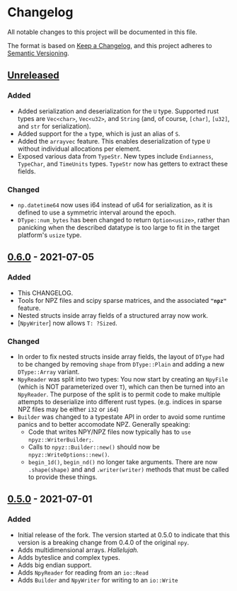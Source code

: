 # Changelog
All notable changes to this project will be documented in this file.

The format is based on [Keep a Changelog](https://keepachangelog.com/en/1.0.0/),
and this project adheres to [Semantic Versioning](https://semver.org/spec/v2.0.0.html).

## [Unreleased]
### Added
- Added serialization and deserialization for the `U` type.
  Supported rust types are `Vec<char>`, `Vec<u32>`, and `String`
  (and, of course, `[char]`, `[u32]`, and `str` for serialization).
- Added support for the `a` type, which is just an alias of `S`.
- Added the `arrayvec` feature.  This enables deserialization of
  type `U` without individual allocations per element.
- Exposed various data from `TypeStr`.  New types include `Endianness`, `TypeChar`,
  and `TimeUnits` types. `TypeStr` now has getters to extract these fields.

### Changed
- `np.datetime64` now uses i64 instead of u64 for serialization, as it is
  defined to use a symmetric interval around the epoch.
- `DType::num_bytes` has been changed to return `Option<usize>`, rather than panicking when
  the described datatype is too large to fit in the target platform's `usize` type.

## [0.6.0] - 2021-07-05
### Added
- This CHANGELOG.
- Tools for NPZ files and scipy sparse matrices, and the associated **`"npz"`** feature.
- Nested structs inside array fields of a structured array now work.
- [`NpyWriter`] now allows `T: ?Sized`.

### Changed
- In order to fix nested structs inside array fields, the layout of `DType` had to be changed
  by removing `shape` from `DType::Plain` and adding a new `DType::Array` variant.
- `NpyReader` was split into two types:  You now start by creating an `NpyFile` (which is NOT
  parameterized over `T`), which can then be turned into an `NpyReader`.  The purpose of the
  split is to permit code to make multiple attempts to deserialize into different rust types.
  (e.g. indices in sparse NPZ files may be either `i32` or `i64`)
- `Builder` was changed to a typestate API in order to avoid some runtime panics and to better accomodate NPZ.
  Generally speaking:
  - Code that writes NPY/NPZ files now typically has to `use npyz::WriterBuilder;`.
  - Calls to `npyz::Builder::new()` should now be `npyz::WriteOptions::new()`.
  - `begin_1d()`, `begin_nd()` no longer take arguments.  There are now `.shape(shape)` and
    and `.writer(writer)` methods that must be called to provide these things.

## [0.5.0] - 2021-07-01
### Added
- Initial release of the fork.  The version started at 0.5.0 to indicate that this
  version is a breaking change from 0.4.0 of the original `npy`.
- Adds multidimensional arrays.  *Hallelujah.*
- Adds byteslice and complex types.
- Adds big endian support.
- Adds `NpyReader` for reading from an `io::Read`
- Adds `Builder` and `NpyWriter` for writing to an `io::Write`

[Unreleased]: https://github.com/ExpHP/npyz/compare/0.6.0...HEAD
[0.6.0]: https://github.com/ExpHP/npyz/compare/0.5.0...0.6.0
[0.5.0]: https://github.com/ExpHP/npyz/compare/upstream-0.4.0...0.5.0
